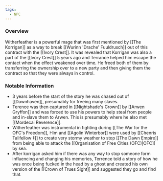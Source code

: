 ```yaml
---
tags:
  - NPC
---
```


### Overview
Witherfeather is a powerful mage that was first mentioned by [[The Korrigan]] as a way to break [[Wurinn 'Drache' Fuuldrusch]] out of this contract with the [[Ivory Crest]]. It was revealed that Korrigan was also a part of the [[Ivory Crest]] 5 years ago and Terrance helped him escape the contact when the effect weakened over time. He freed both of them by transferring the ownership over to a new party and then giving them the contract so that they were always in control. 

### Notable Information
- 3 years before the start of the story he was chased out of [[Dawnhaven]], presumably for freeing many slaves.
- Terence was then captured in [[Nightshade's Crown]] by [[Arwen Gryffon]] and was forced to use his powers to help steal from people and in-slave them to Arwen. This is presumably where he also met [[Mordecai Reverence]]. 
- Witherfeather was instrumental in fighting during [[The War for the OFC's Freedom]], Him and [[Agolin Winterbor]] were used by [[Chenris Tallfellow ‡]] to create very stormy weather to stop [[The Dawn Empire]] from being able to attack the [[Organisation of Free Cities (OFC)|OFC]] by sea. 
- After korrigan asked him if there was any way to stop someone form influencing and changing his memories, Terrence told a story of how he was once being fucked in the head by a ghost and created his own version of the [[Crown of Trues Sight]] and suggested they go and find that.